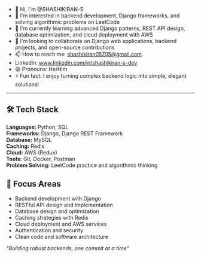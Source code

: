 - 👋 Hi, I'm @SHASHIKIRAN-S
- 👀 I'm interested in backend development, Django frameworks, and solving algorithmic problems on LeetCode
- 🌱 I'm currently learning advanced Django patterns, REST API design, database optimization, and cloud deployment with AWS
- 💞️ I'm looking to collaborate on Django web applications, backend projects, and open-source contributions
- 📫 How to reach me: shashikiran05705@gmail.com
-  LinkedIn: www.linkedin.com/in/shashikiran-s-dev
- 😄 Pronouns: He/Him
- ⚡ Fun fact: I enjoy turning complex backend logic into simple, elegant solutions!

---

## 🛠️ Tech Stack
**Languages:** Python, SQL  
**Frameworks:** Django, Django REST Framework  
**Database:** MySQL  
**Caching:** Redis  
**Cloud:** AWS (Redux)  
**Tools:** Git, Docker, Postman  
**Problem Solving:** LeetCode practice and algorithmic thinking

## 🎯 Focus Areas
- Backend development with Django
- RESTful API design and implementation
- Database design and optimization
- Caching strategies with Redis
- Cloud deployment and AWS services
- Authentication and security
- Clean code and software architecture

*"Building robust backends, one commit at a time"*
